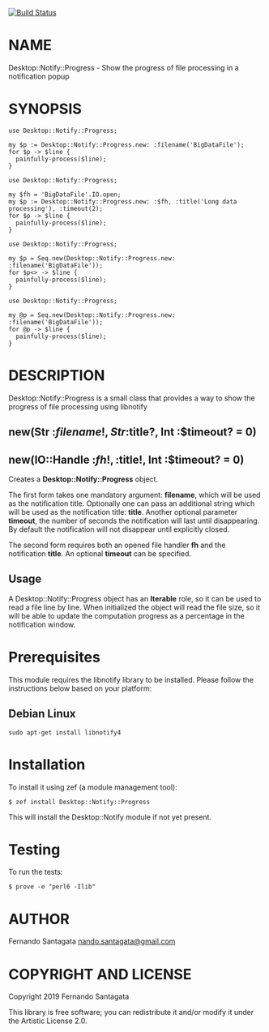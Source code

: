 [![Build Status](https://travis-ci.org/frithnanth/Perl6-Desktop-Notify-Progress.svg?branch=master)](https://travis-ci.org/frithnanth/Perl6-Desktop-Notify-Progress)

NAME
====

Desktop::Notify::Progress - Show the progress of file processing in a notification popup

SYNOPSIS
========

```perl6
use Desktop::Notify::Progress;

my $p := Desktop::Notify::Progress.new: :filename('BigDataFile');
for $p -> $line {
  painfully-process($line);
}
```

```perl6
use Desktop::Notify::Progress;

my $fh = 'BigDataFile'.IO.open;
my $p := Desktop::Notify::Progress.new: :$fh, :title('Long data processing'), :timeout(2);
for $p -> $line {
  painfully-process($line);
}
```

```perl6
use Desktop::Notify::Progress;

my $p = Seq.new(Desktop::Notify::Progress.new: :filename('BigDataFile'));
for $p<> -> $line {
  painfully-process($line);
}
```

```perl6
use Desktop::Notify::Progress;

my @p = Seq.new(Desktop::Notify::Progress.new: :filename('BigDataFile'));
for @p -> $line {
  painfully-process($line);
}
```

DESCRIPTION
===========

Desktop::Notify::Progress is a small class that provides a way to show the progress of file processing using libnotify

new(Str :$filename!, Str :$title?, Int :$timeout? = 0)
------------------------------------------------------

new(IO::Handle :$fh!, :$title!, Int :$timeout? = 0)
---------------------------------------------------

Creates a **Desktop::Notify::Progress** object.

The first form takes one mandatory argument: **filename**, which will be used as the notification title. Optionally one can pass an additional string which will be used as the notification title: **title**. Another optional parameter **timeout**, the number of seconds the notification will last until disappearing. By default the notification will not disappear until explicitly closed.

The second form requires both an opened file handler **fh** and the notification **title**. An optional **timeout** can be specified.

Usage
-----

A Desktop::Notify::Progress object has an **Iterable** role, so it can be used to read a file line by line. When initialized the object will read the file size, so it will be able to update the computation progress as a percentage in the notification window.

Prerequisites
=============

This module requires the libnotify library to be installed. Please follow the instructions below based on your platform:

Debian Linux
------------

    sudo apt-get install libnotify4

Installation
============

To install it using zef (a module management tool):

    $ zef install Desktop::Notify::Progress

This will install the Desktop::Notify module if not yet present.

Testing
=======

To run the tests:

    $ prove -e "perl6 -Ilib"

AUTHOR
======

Fernando Santagata <nando.santagata@gmail.com>

COPYRIGHT AND LICENSE
=====================

Copyright 2019 Fernando Santagata

This library is free software; you can redistribute it and/or modify it under the Artistic License 2.0.


